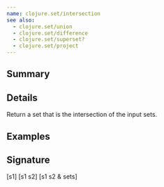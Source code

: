 ```yaml
---
name: clojure.set/intersection
see also:
  - clojure.set/union
  - clojure.set/difference
  - clojure.set/superset?
  - clojure.set/project
---
```


## Summary

## Details

Return a set that is the intersection of the input sets.

## Examples

## Signature
[s1]
[s1 s2]
[s1 s2 & sets]
